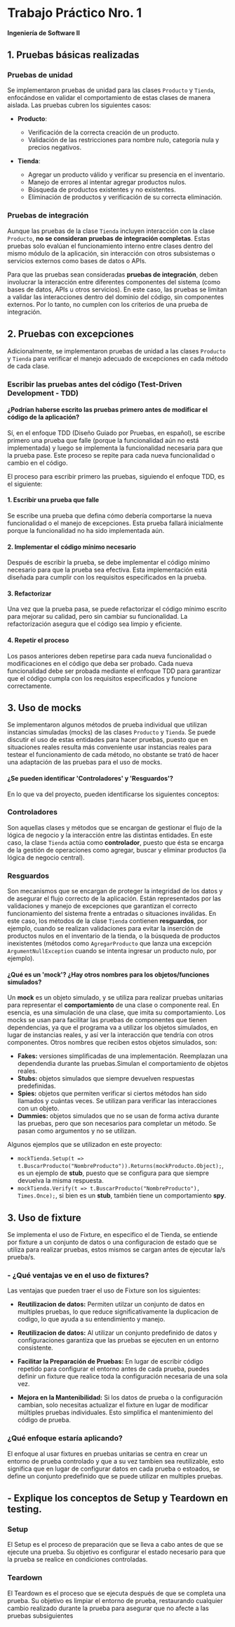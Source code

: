 # Trabajo Práctico Nro. 1

#### Ingeniería de Software II

## 1. Pruebas básicas realizadas

### Pruebas de unidad

Se implementaron pruebas de unidad para las clases `Producto` y `Tienda`, enfocándose en validar el comportamiento de estas clases de manera aislada. Las pruebas cubren los siguientes casos:

- **Producto**:

  - Verificación de la correcta creación de un producto.
  - Validación de las restricciones para nombre nulo, categoría nula y precios negativos.

- **Tienda**:
  - Agregar un producto válido y verificar su presencia en el inventario.
  - Manejo de errores al intentar agregar productos nulos.
  - Búsqueda de productos existentes y no existentes.
  - Eliminación de productos y verificación de su correcta eliminación.

### Pruebas de integración

Aunque las pruebas de la clase `Tienda` incluyen interacción con la clase `Producto`, **no se consideran pruebas de integración completas**. Estas pruebas solo evalúan el funcionamiento interno entre clases dentro del mismo módulo de la aplicación, sin interacción con otros subsistemas o servicios externos como bases de datos o APIs.

Para que las pruebas sean consideradas **pruebas de integración**, deben involucrar la interacción entre diferentes componentes del sistema (como bases de datos, APIs u otros servicios). En este caso, las pruebas se limitan a validar las interacciones dentro del dominio del código, sin componentes externos. Por lo tanto, no cumplen con los criterios de una prueba de integración.

## 2. Pruebas con excepciones

Adicionalmente, se implementaron pruebas de unidad a las clases `Producto` y `Tienda` para verificar el manejo adecuado de excepciones en cada método de cada clase.

### Escribir las pruebas antes del código (Test-Driven Development - TDD)

#### ¿Podrían haberse escrito las pruebas primero antes de modificar el código de la aplicación?

Sí, en el enfoque TDD (Diseño Guiado por Pruebas, en español), se escribe primero una prueba que falle (porque la funcionalidad aún no está implementada) y luego se implementa la funcionalidad necesaria para que la prueba pase. Este proceso se repite para cada nueva funcionalidad o cambio en el código.

El proceso para escribir primero las pruebas, siguiendo el enfoque TDD, es el siguiente:

#### 1. Escribir una prueba que falle

Se escribe una prueba que defina cómo debería comportarse la nueva funcionalidad o el manejo de excepciones. Esta prueba fallará inicialmente porque la funcionalidad no ha sido implementada aún.

#### 2. Implementar el código mínimo necesario

Después de escribir la prueba, se debe implementar el código mínimo necesario para que la prueba sea efectiva. Esta implementación está diseñada para cumplir con los requisitos especificados en la prueba.

#### 3. Refactorizar

Una vez que la prueba pasa, se puede refactorizar el código mínimo escrito para mejorar su calidad, pero sin cambiar su funcionalidad. La refactorización asegura que el código sea limpio y eficiente.

#### 4. Repetir el proceso

Los pasos anteriores deben repetirse para cada nueva funcionalidad o modificaciones en el código que deba ser probado. Cada nueva funcionalidad debe ser probada mediante el enfoque TDD para garantizar que el código cumpla con los requisitos especificados y funcione correctamente.

## 3. Uso de mocks

Se implementaron algunos métodos de prueba individual que utilizan instancias simuladas (mocks) de las clases `Producto` y `Tienda`. Se puede discutir el uso de estas entidades para hacer pruebas, puesto que en situaciones reales resulta más conveniente usar instancias reales para testear el funcionamiento de cada método, no obstante se trató de hacer una adaptación de las pruebas para el uso de mocks.

#### ¿Se pueden identificar 'Controladores' y 'Resguardos'?

En lo que va del proyecto, pueden identificarse los siguientes conceptos:

### Controladores

Son aquellas clases y métodos que se encargan de gestionar el flujo de la lógica de negocio y la interacción entre las distintas entidades. En este caso, la clase `Tienda` actúa como **controlador**, puesto que ésta se encarga de la gestión de operaciones como agregar, buscar y eliminar productos (la lógica de negocio central).

### Resguardos

Son mecanismos que se encargan de proteger la integridad de los datos y de asegurar el flujo correcto de la aplicación. Están representados por las validaciones y manejo de excepciones que garantizan el correcto funcionamiento del sistema frente a entradas o situaciones inválidas.
En este caso, los métodos de la clase `Tienda` contienen **resguardos**, por ejemplo, cuando se realizan validaciones para evitar la inserción de productos nulos en el inventario de la tienda, o la búsqueda de productos inexistentes (métodos como `AgregarProducto` que lanza una excepción `ArgumentNullException` cuando se intenta ingresar un producto nulo, por ejemplo).

#### ¿Qué es un 'mock'? ¿Hay otros nombres para los objetos/funciones simulados?

Un **mock** es un objeto simulado, y se utiliza para realizar pruebas unitarias para representar el **comportamiento** de una clase o componente real. En esencia, es una simulación de una clase, que imita su comportamiento.
Los mocks se usan para facilitar las pruebas de componentes que tienen dependencias, ya que el programa va a utilizar los objetos simulados, en lugar de instancias reales, y así ver la interacción que tendría con otros componentes.
Otros nombres que reciben estos objetos simulados, son:

- **Fakes:** versiones simplificadas de una implementación. Reemplazan una dependendia durante las pruebas.Simulan el comportamiento de objetos reales.
- **Stubs:** objetos simulados que siempre devuelven respuestas predefinidas.
- **Spies:** objetos que permiten verificar si ciertos métodos han sido llamados y cuántas veces. Se utilizan para verificar las interacciones con un objeto.
- **Dummies:** objetos simulados que no se usan de forma activa durante las pruebas, pero que son necesarios para completar un método. Se pasan como argumentos y no se utilizan.

Algunos ejemplos que se utilizadon en este proyecto:

- `mockTienda.Setup(t => t.BuscarProducto("NombreProducto")).Returns(mockProducto.Object);`, es un ejemplo de **stub**, puesto que se configura para que siempre devuelva la misma respuesta.
- `mockTienda.Verify(t => t.BuscarProducto("NombreProducto"), Times.Once);`, si bien es un **stub**, también tiene un comportamiento **spy**.

## 3. Uso de fixture

Se implementa el uso de Fixture, en especifico el de Tienda, se entiende por fixture a un conjunto de datos o una configuracion de estado que se utiliza para realizar pruebas, estos mismos se cargan antes de ejecutar la/s prueba/s.

### - ¿Qué ventajas ve en el uso de fixtures?

Las ventajas que pueden traer el uso de Fixture son los siguientes:

- **Reutilizacion de datos:** Permiten utilzar un conjunto de datos en multiples pruebas, lo que reduce significativamente la duplicacion de codigo, lo que ayuda a su entendimiento y manejo.

- **Reutilizacion de datos:** Al utilizar un conjunto predefinido de datos y configuraciones garantiza que las pruebas se ejecuten en un entorno consistente.

- **Facilitar la Preparación de Pruebas:** En lugar de escribir código repetido para configurar el entorno antes de cada prueba, puedes definir un fixture que realice toda la configuración necesaria de una sola vez.

- **Mejora en la Mantenibilidad:** Si los datos de prueba o la configuración cambian, solo necesitas actualizar el fixture en lugar de modificar múltiples pruebas individuales. Esto simplifica el mantenimiento del código de prueba.

### ¿Qué enfoque estaría aplicando?

El enfoque al usar fixtures en pruebas unitarias se centra en crear un entorno de prueba controlado y que a su vez tambien sea reutilizable, esto significa que en lugar de configurar datos en cada prueba o estoados, se define un conjunto predefinido que se puede utilizar en multiples pruebas.

## - Explique los conceptos de Setup y Teardown en testing.

### Setup

El Setup es el proceso de preparación que se lleva a cabo antes de que se ejecute una prueba. Su objetivo es configurar el estado necesario para que la prueba se realice en condiciones controladas.

### Teardown

El Teardown es el proceso que se ejecuta después de que se completa una prueba. Su objetivo es limpiar el entorno de prueba, restaurando cualquier cambio realizado durante la prueba para asegurar que no afecte a las pruebas subsiguientes
